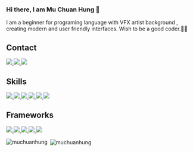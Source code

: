 ### Hi there, I am Mu Chuan Hung 👋
I am a beginner for programing language with VFX artist background , creating modern and user friendly interfaces. Wish to be a good coder.💪🏻

## Contact
<a href="https://www.linkedin.com/in/muchuanhung/">
  <img src="https://img.shields.io/badge/LinkedIn-0A66C2?style=for-the-badge&logo=LinkedIn&logoColor=white">
</a>
<a href="mailto:mu.chuan.hung@gmail.com">
  <img src="https://img.shields.io/badge/mu.chuan.hung@gmail.com-fafafa?style=for-the-badge&logo=Gmail&logoColor=#EA4335">
</a>
<a herf="https://medium.com/@mu-chuan-hung">
<img src="https://img.shields.io/badge/Medium-black?style=for-the-badge&logo=Medium&logoColor=#EA4335">
</a>

## Skills 
<a href="https://html.com/">
  <img src="https://img.shields.io/badge/HTML-E34F26?style=for-the-badge&logo=HTML5&logoColor=white">
</a>
<a href="https://www.w3schools.com/css/">
  <img src="https://img.shields.io/badge/CSS-1572B6?style=for-the-badge&logo=CSS3&logoColor=white">
</a>
<a href="https://www.javascript.com/">
  <img src="https://img.shields.io/badge/JavaScript-323330?style=for-the-badge&logo=javascript&logoColor=F7DF1E">
</a>
<a href="https://nodejs.org/en/">
  <img src="https://img.shields.io/badge/NODE.JS-339933?style=for-the-badge&logo=Node.js&logoColor=white">
</a>
<a href="https://sass-lang.com/">
  <img src="https://img.shields.io/badge/Sass-CC6699?style=for-the-badge&logo=Sass&logoColor=white">
</a>
<a href="https://tailwindcss.com/">
  <img src="https://img.shields.io/badge/Tailwind-F8FAFC?style=for-the-badge&logo=Tailwindcss&logoColor=38BDF8">
</a>


## Frameworks
<a href="https://vuejs.org/">
  <img src="https://img.shields.io/badge/Vue.js-4FC08D?style=for-the-badge&logo=Vue.js&logoColor=white">
</a>
<a href="https://reactjs.org/">
<img src="https://img.shields.io/badge/React-20232a?style=for-the-badge&logo=React&logoColor=61DAFB">
</a>
<a href="https://expressjs.com/">
  <img src="https://img.shields.io/badge/Express.js-339933?style=for-the-badge&logo=Node.js&logoColor=white">
</a>
<a href="https://getbootstrap.com/">
  <img src="https://img.shields.io/badge/Bootstrap-7952B3?style=for-the-badge&logo=Bootstrap&logoColor=white">
</a>
<a href="https://handlebarsjs.com/">
  <img src="https://img.shields.io/badge/Handlebars.js-000000?style=for-the-badge&logo=Handlebars.js&logoColor=white">
</a>

<p><img align="left" src="https://github-readme-stats.vercel.app/api/top-langs?username=muchuanhung&show_icons=true&locale=en&layout=compact" alt="muchuanhung" /></p>

<p>&nbsp;<img align="center" src="https://github-readme-stats.vercel.app/api?username=muchuanhung&show_icons=true&locale=en" alt="muchuanhung" /></p>
